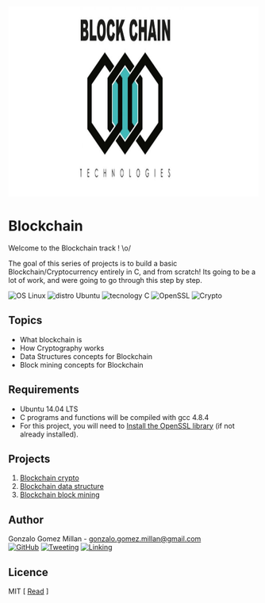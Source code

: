<div align="center">
  <img width="1280" height="384" src="assets/BlockChain_Header.png">
</div>

# Blockchain
Welcome to the Blockchain track ! \o/

The goal of this series of projects is to build a basic Blockchain/Cryptocurrency
entirely in C, and from scratch! Its going to be a lot of work, and were going to
go through this step by step.

![OS Linux](https://img.shields.io/badge/OS-Linux-blue.svg)
![distro Ubuntu](https://img.shields.io/badge/distro-Ubuntu-orange.svg)
![tecnology C](https://img.shields.io/badge/technology-C-green.svg)
![OpenSSL](https://img.shields.io/badge/toolkit-OpenSSL-brown.svg)
![Crypto](https://img.shields.io/badge/discipline-Crypto-yellow.svg)

## Topics
- What blockchain is
- How Cryptography works
- Data Structures concepts for Blockchain
- Block mining concepts for Blockchain

## Requirements
- Ubuntu 14.04 LTS
- C programs and functions will be compiled with gcc 4.8.4
- For this project, you will need to [Install the OpenSSL library](https://help.ubuntu.com/community/OpenSSL#Practical_OpenSSL_Usage) (if not already
  installed).

## Projects
1. [Blockchain crypto](crypto/.#readme)
2. [Blockchain data structure](blockchain/v0.1/.#readme)
2. [Blockchain block mining](blockchain/v0.2/.#readme)

## Author
Gonzalo Gomez Millan - [gonzalo.gomez.millan@gmail.com](mailto:gonzalo.gomez.millan@gmail.com)  
[![GitHub](https://img.shields.io/badge/github-%23100000.svg?&style=for-the-badge&logo=github&logoColor=white)](https://github.com/gogomillan)
[![Tweeting](https://img.shields.io/badge/twitter-%231DA1F2.svg?&style=for-the-badge&logo=twitter&logoColor=white)](https://twitter.com/gogomillan)
[![Linking](https://img.shields.io/badge/linkedin-%230077B5.svg?&style=for-the-badge&logo=linkedin&logoColor=white)](https://linkedin.com/in/gogomillan)

## Licence
MIT 
\[ [Read](LICENSE) \]
